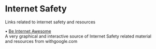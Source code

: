 # Internet Safety                                                   
                                                                    
Links related to internet safety and resources                      
                                                                    
• [Be Internet Awesome](https://beinternetawesome.withgoogle.com/)  
  A very graphical and interactive source of Internet Safety related
  material and resources from withgoogle.com
